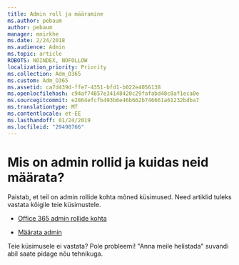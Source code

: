 ```yaml
---
title: Admin roll ja määramine
ms.author: pebaum
author: pebaum
manager: mnirkhe
ms.date: 2/24/2018
ms.audience: Admin
ms.topic: article
ROBOTS: NOINDEX, NOFOLLOW
localization_priority: Priority
ms.collection: Adm_O365
ms.custom: Adm_O365
ms.assetid: ca7d439d-ffe7-4351-bfd1-b022e4056138
ms.openlocfilehash: c94af74857e34148420c29fafabd48c8af1eca0e
ms.sourcegitcommit: e2864efcfb493b6e46b662b746661a61232bdba7
ms.translationtype: MT
ms.contentlocale: et-EE
ms.lasthandoff: 01/24/2019
ms.locfileid: "29498766"
---
```

# <a name="what-are-admin-roles-and-how-do-you-assign-them"></a>Mis on admin rollid ja kuidas neid määrata?

Paistab, et teil on admin rollide kohta mõned küsimused. Need artiklid tuleks vastata kõigile teie küsimustele.
  
- [Office 365 admin rollide kohta](https://support.office.com/article/https://support.office.com/en-us/article/About-Office-365-admin-roles-da585eea-f576-4f55-a1e0-87090b6aaa9d.aspx)
    
- [Määrata admin](https://support.office.com/article/https://support.office.com/en-us/article/assign-eac4d046-1afd-4f1a-85fc-8219c79e1504.aspx)
    
Teie küsimusele ei vastata? Pole probleemi! "Anna meile helistada" suvandi abil saate pidage nõu tehnikuga.
  

